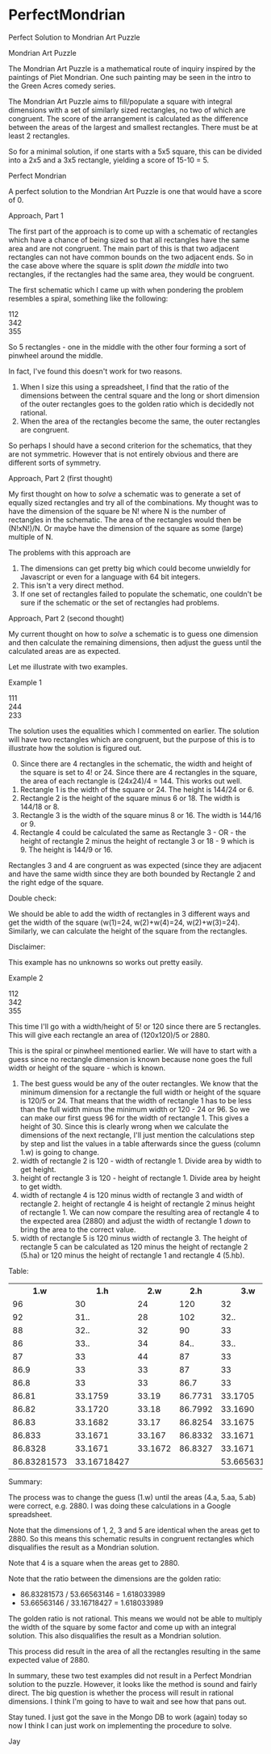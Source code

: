 # PerfectMondrian
Perfect Solution to Mondrian Art Puzzle

Mondrian Art Puzzle

The Mondrian Art Puzzle is a mathematical route of inquiry inspired by the
paintings of Piet Mondrian.  One such painting may be seen in the intro to
the Green Acres comedy series.

The Mondrian Art Puzzle aims to fill/populate a square with integral
dimensions with a set of similarly sized rectangles, no two of which 
are congruent.  The score of the arrangement is calculated as the difference
between the areas of the largest and smallest rectangles.  There must be
at least 2 rectangles.

So for a minimal solution, if one starts with a 5x5 square, this can be 
divided into a 2x5 and a 3x5 rectangle, yielding a score of 15-10 = 5.

Perfect Mondrian

A perfect solution to the Mondrian Art Puzzle is one that would have a
score of 0.

Approach, Part 1

The first part of the approach is to come up with a schematic of rectangles
which have a chance of being sized so that all rectangles have the same area
and are not congruent.  The main part of this is that two adjacent rectangles
can not have common bounds on the two adjacent ends.  So in the case above
where the square is split *down the middle* into two rectangles, if the
rectangles had the same area, they would be congruent.

The first schematic which I came up with when pondering the problem resembles
a spiral, something like the following:

112<br>
342<br>
355<br>

So 5 rectangles - one in the middle with the other four forming a sort of
pinwheel around the middle.

In fact, I've found this doesn't work for two reasons.  
1) When I size this using a spreadsheet, I find that the ratio of the dimensions
between the central square and the long or short dimension of the outer
rectangles goes to the golden ratio which is decidedly not rational.
2) When the area of the rectangles become the same, the outer rectangles
are congruent.

So perhaps I should have a second criterion for the schematics, that they are
not symmetric.  However that is not entirely obvious and there are different
sorts of symmetry.

Approach, Part 2 (first thought)

My first thought on how to *solve* a schematic was to generate a set of
equally sized rectangles and try all of the combinations.  My thought was
to have the dimension of the square be N! where N is the number of rectangles
in the schematic.  The area of the rectangles would then be (N!xN!)/N.
Or maybe have the dimension of the square as some (large) multiple of N.

The problems with this approach are
1) The dimensions can get pretty big which could become unwieldly for 
Javascript or even for a language with 64 bit integers.
2) This isn't a very direct method.
3) If one set of rectangles failed to populate the schematic, one couldn't be
sure if the schematic or the set of rectangles had problems.

Approach, Part 2 (second thought)

My current thought on how to *solve* a schematic is to guess one dimension
and then calculate the remaining dimensions, then adjust the guess until 
the calculated areas are as expected.

Let me illustrate with two examples.

Example 1

111<br>
244<br>
233<br>

The solution uses the equalities which I commented on earlier.  The solution
will have two rectangles which are congruent, but the purpose of this is to
illustrate how the solution is figured out.

0) Since there are 4 rectangles in the schematic, the width and height of the
square is set to 4! or 24.  Since there are 4 rectangles in the square, the
area of each rectangle is (24x24)/4 = 144.  This works out well.
1) Rectangle 1 is the width of the square or 24.  The height is 144/24 or 6.
2) Rectangle 2 is the height of the square minus 6 or 18.  The width is
144/18 or 8.
3) Rectangle 3 is the width of the square minus 8 or 16.  The width is 144/16
or 9.
4) Rectangle 4 could be calculated the same as Rectangle 3 - OR - the height
of rectangle 2 minus the height of rectangle 3 or 18 - 9 which is 9.  The
height is 144/9 or 16.

Rectangles 3 and 4 are congruent as was expected (since they are adjacent and
have the same width since they are both bounded by Rectangle 2 and the right
edge of the square.

Double check:

We should be able to add the width of rectangles in 3 different ways and get
the width of the square (w(1)=24, w(2)+w(4)=24, w(2)+w(3)=24).  Similarly,
we can calculate the height of the square from the rectangles.

Disclaimer:

This example has no unknowns so works out pretty easily.

Example 2

112<br>
342<br>
355<br>

This time I'll go with a width/height of 5! or 120 since there are 5 rectangles.
This will give each rectangle an area of (120x120)/5 or 2880.

This is the spiral or pinwheel mentioned earlier.  We will have to start with
a guess since no rectangle dimension is known because none goes the full
width or height of the square - which is known.

1) The best guess would be any of the outer rectangles.  We know that the minimum
dimension for a rectangle the full width or height of the square is 120/5 or 24.
That means that the width of rectangle 1 has to be less than the full width minus the
minimum width or 120 - 24 or 96.  So we can make our first guess 96 for the 
width of rectangle 1.  This gives a height of 30.
Since this is clearly wrong when we calculate the dimensions of the next
rectangle, I'll just mention the calculations step by step and list the values
in a table afterwards since the guess (column 1.w) is going to change.
2) width of rectangle 2 is 120 - width of rectangle 1.  Divide area by width to get height.
3) height of rectangle 3 is 120 - height of rectangle 1.  Divide area by height to get width.
4) width of rectangle 4 is 120 minus width of rectangle 3 and width of rectangle 2.
   height of rectangle 4 is height of rectangle 2 minus height of rectangle 1.
   We can now compare the resulting area of rectangle 4 to the expected area (2880) and
   adjust the width of rectangle 1 *down* to bring the area to the correct value.
5) width of rectangle 5 is 120 minus width of rectangle 3.
   The height of rectangle 5 can be calculated as 120 minus the height of rectangle 2 (5.ha) or
   120 minus the height of rectangle 1 and rectangle 4 (5.hb).

Table:

<table>
<tr>
<th>1.w</th><th>1.h</th><th>2.w</th><th>2.h</th><th>3.w</th><th>3.h</th><th>4.w</th><th>4.h</th><th>4.a</th><th>5.w</th><th>5.ha</th><th>5.hb</th><th>5.aa</th><th>5.ab</th>
</tr><tr>
<td>96</td><td>30</td><td>24</td><td>120</td><td>32</td><td>90</td><td>64</td><td>90</td><td>5760</td><td>88</td><td>0</td><td>0</td><td>0</td><td>0</td>
</tr><tr>
<td>92</td><td>31..</td><td>28</td><td>102</td><td>32..</td><td>88..</td><td>59..</td><td>71..</td><td>4259</td><td>87..</td><td>17..</td><td>17..</td><td>1500</td><td>1500</td>
</tr><tr>
<td>88</td><td>32..</td><td>32</td><td>90</td><td>33</td><td>87..</td><td>55</td><td>57..</td><td>3150</td><td>87</td><td>30</td><td>30</td><td>2610</td><td>2610</td>
</tr><tr>
<td>86</td><td>33..</td><td>34</td><td>84..</td><td>33..</td><td>86..</td><td>52..</td><td>51..</td><td>2699..</td><td>86..</td><td>35..</td><td>35..</td><td>3060..</td><td>3060..</td>
</tr><tr>
<td>87</td><td>33</td><td>44</td><td>87</td><td>33</td><td>86</td><td>53</td><td>54</td><td>2917.4</td><td>86</td><td>32</td><td></td><td>2842.597403</td>
</tr><tr>
<td>86.9</td><td>33</td><td>33</td><td>87</td><td>33</td><td>86</td><td>53.7</td><td>53.8</td><td>2894.98</td><td>86.8</td><td>32.99</td><td></td><td>2865.0</td>
</tr><tr>
<td>86.8</td><td>33</td><td>33</td><td>86.7</td><td>33</td><td>86.8</td><td>53.6</td><td>53.5</td><td>2872.7</td><td>86.8</td><td>33.253</td><td></td><td>2887.29</td>
</tr><tr>
<td>86.81</td><td>33.1759</td><td>33.19</td><td>86.7731</td><td>33.1705</td><td>86.8240</td><td>53.6394</td><td>53.5972</td><td>2874.92</td><td>86.8294</td><td>33.2268</td><td></td><td>2885.0725</td>
</tr><tr>
<td>86.82</td><td>33.1720</td><td>33.18</td><td>86.7992</td><td>33.1690</td><td>86.8279</td><td>53.6509</td><td>53.6271</td><td>2877.14</td><td>86.8309</td><td>33.2007</td><td></td><td>2882.8502</td>
</tr><tr>
<td>86.83</td><td>33.1682</td><td>33.17</td><td>86.8254</td><td>33.1675</td><td>86.8317</td><td>53.6624</td><td>53.6571</td><td>2879.37</td><td>86.8324</td><td>33.1745</td><td></td><td>2880.62642</td>
</tr><tr>
<td>86.833</td><td>33.1671</td><td>33.167</td><td>86.8332</td><td>33.1671</td><td>86.8328</td><td>53.6658</td><td>53.6661</td><td>2880.04</td><td>86.8328</td><td>33.1667</td><td></td><td>2879.9590</td>
</tr><tr>
<td>86.8328</td><td>33.1671</td><td>33.1672</td><td>86.8327</td><td>33.1671</td><td>86.8328</td><td>53.6656</td><td>53.6655</td><td>2879.99</td><td>86.8328</td><td>33.1672</td><td></td><td>2880.0035</td>
</tr><tr>
<td>86.83281573</td><td>33.16718427</td><td></td><td></td><td>53.66563146</td><td>2880</td><td></td><td></td><td></td><td>2880</td>
</tr>
</table>

Summary:

The process was to change the guess (1.w) until the areas (4.a, 5.aa, 5.ab) were correct, e.g. 2880.
I was doing these calculations in a Google spreadsheet.

Note that the dimensions of 1, 2, 3 and 5 are identical when the areas get to 2880.  So this means this
 schematic results in congruent rectangles which disqualifies the result as a Mondrian solution.

Note that 4 is a square when the areas get to 2880.

Note that the ratio between the dimensions are the golden ratio:
- 86.83281573 / 53.66563146 = 1.618033989
- 53.66563146 / 33.16718427 = 1.618033989

The golden ratio is not rational.  This means we would not be able to multiply the width of the square by
some factor and come up with an integral solution.  This also disqualifies the result as a Mondrian solution.

This process did result in the area of all the rectangles resulting in the same expected value of 2880.

In summary, these two test examples did not result in a Perfect Mondrian solution to the puzzle.  However,
it looks like the method is sound and fairly direct.  The big question is whether the process will result
in rational dimensions.  I think I'm going to have to wait and see how that pans out.

Stay tuned.  I just got the save in the Mongo DB to work (again) today so now I think I can just work on 
implementing the procedure to solve.

Jay
